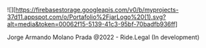 ![][https://firebasestorage.googleapis.com/v0/b/myprojects-37d11.appspot.com/o/Portafolio%2FjarLogo%20(1).svg?alt=media&token=00062f15-5139-41c3-95bf-70badfb936ff]



Jorge Armando Molano Prada @2022 - Ride.Legal (In development)